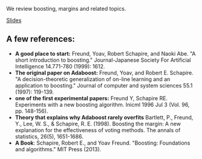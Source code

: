 We review boosting, margins and related topics.

[Slides](https://docs.google.com/presentation/d/1O0a_gY1ZBLJInZgXt9bW6V4tXLmgJ66_/edit?usp=share_link&ouid=110910549275477154864&rtpof=true&sd=true)

## A few references:
* **A good place to start:** Freund, Yoav, Robert Schapire, and Naoki Abe. "A short introduction to boosting." Journal-Japanese Society For Artificial Intelligence 14.771-780 (1999): 1612.
* **The original paper on Adaboost:** Freund, Yoav, and Robert E. Schapire. "A decision-theoretic generalization of on-line learning and an application to boosting." Journal of computer and system sciences 55.1 (1997): 119-139.
* **one of the first experimental papers:** Freund Y, Schapire RE. Experiments with a new boosting algorithm. Inicml 1996 Jul 3 (Vol. 96, pp. 148-156).
* **Theory that explains why Adaboost rarely overfits** Bartlett, P., Freund, Y., Lee, W. S., & Schapire, R. E. (1998). Boosting the margin: A new explanation for the effectiveness of voting methods. The annals of statistics, 26(5), 1651-1686.
* **A Book**: Schapire, Robert E., and Yoav Freund. "Boosting: Foundations and algorithms." MIT Press (2013).

